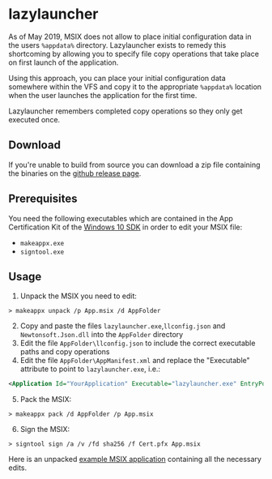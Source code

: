 # lazylauncher
As of May 2019, MSIX does not allow to place initial configuration data in the users `%appdata%` directory. Lazylauncher exists to remedy this shortcoming by allowing you to specify file copy operations that take place on first launch of the application.

Using this approach, you can place your initial configuration data somewhere within the VFS and copy it to the appropriate `%appdata%` location when the user launches the application for the first time.

Lazylauncher remembers completed copy operations so they only get executed once.

## Download
If you're unable to build from source you can download a zip file containing the binaries on the [github release page](https://github.com/oleesch/lazylauncher/releases).

## Prerequisites
You need the following executables which are contained in the App Certification Kit of the [Windows 10 SDK](https://developer.microsoft.com/en-us/windows/downloads/windows-10-sdk) in order to edit your MSIX file:

- `makeappx.exe`
- `signtool.exe`

## Usage
1. Unpack the MSIX you need to edit:
```Batchfile
> makeappx unpack /p App.msix /d AppFolder
```
2. Copy and paste the files `lazylauncher.exe`,`llconfig.json` and `Newtonsoft.Json.dll` into the `AppFolder` directory
3. Edit the file `AppFolder\llconfig.json` to include the correct executable paths and copy operations
4. Edit the file `AppFolder\AppManifest.xml` and replace the "Executable" attribute to point to `lazylauncher.exe`, i.e.:
```XML
<Application Id="YourApplication" Executable="lazylauncher.exe" EntryPoint="Windows.FullTrustApplication">
```
5. Pack the MSIX:
```Batchfile
> makeappx pack /d AppFolder /p App.msix
```
6. Sign the MSIX:
```Batchfile
> signtool sign /a /v /fd sha256 /f Cert.pfx App.msix
```

Here is an unpacked [example MSIX application](https://github.com/oleesch/lazylauncher/tree/master/lazylauncher-example-msix) containing all the necessary edits.
